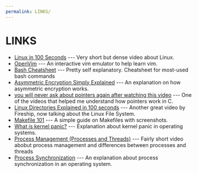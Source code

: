 ```yaml
---
permalink: LINKS/
---
```


# LINKS

* [Linux in 100 Seconds](https://www.youtube.com/watch?v=rrB13utjYV4) --- Very short but dense video about Linux.
* [OpenVim](https://openvim.com/) --- An interactive vim emulator to help learn vim.
* [Bash Cheatsheet](https://github.com/RehanSaeed/Bash-Cheat-Sheet) --- Pretty self explanatory. Cheatsheet for most-used bash commands
* [Asymmetric Encryption Simply Explained](https://www.youtube.com/watch?v=AQDCe585Lnc) --- An explanation on how asymmetric encryption works.
* [you will never ask about pointers again after watching this video](https://www.youtube.com/watch?v=2ybLD6_2gKM) --- One of the videos that helped me understand how pointers work in C.
* [Linux Directories Explained in 100 seconds](https://www.youtube.com/watch?v=42iQKuQodW4) --- Another great video by Fireship, now talking about the Linux File System.
* [Makefile 101](https://alextan.medium.com/makefile-101-56ba4590025b) --- A simple guide on Makefiles with screenshots.
* [What is kernel panic?](https://www.techtarget.com/searchdatacenter/definition/kernel-panic) --- Explanation about kernel panic in operating systems.
* [Process Management (Processes and Threads)](https://www.youtube.com/watch?v=OrM7nZcxXZU) --- Fairly short video abobut process management and differences between processes and threads
* [Process Synchronization](https://www.tutorialspoint.com/process-synchronization-in-linux) --- An explanation about process synchronization in an operating system.

